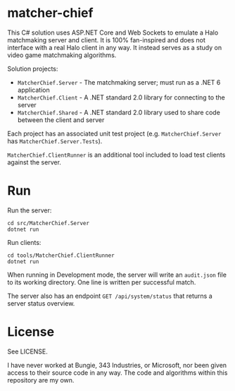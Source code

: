 # matcher-chief

This C# solution uses ASP.NET Core and Web Sockets to emulate a Halo matchmaking server and client. It is 100% fan-inspired and does not interface with a real Halo client in any way. It instead serves as a study on video game matchmaking algorithms.

Solution projects:
 - `MatcherChief.Server` - The matchmaking server; must run as a .NET 6 application
 - `MatcherChief.Client` - A .NET standard 2.0 library for connecting to the server
 - `MatcherChief.Shared` - A .NET standard 2.0 library used to share code between the client and server

Each project has an associated unit test project (e.g. `MatcherChief.Server` has `MatcherChief.Server.Tests`).

`MatcherChief.ClientRunner` is an additional tool included to load test clients against the server.

# Run

Run the server:
```
cd src/MatcherChief.Server
dotnet run
```

Run clients:
```
cd tools/MatcherChief.ClientRunner
dotnet run
```

When running in Development mode, the server will write an `audit.json` file to its working directory. One line is written per successful match.

The server also has an endpoint `GET /api/system/status` that returns a server status overview.

# License

See LICENSE.

I have never worked at Bungie, 343 Industries, or Microsoft, nor been given access to their source code in any way. The code and algorithms within this repository are my own.